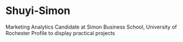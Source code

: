 # Shuyi-Simon
Marketing Analytics Candidate at Simon Business School, University of Rochester
Profile to display practical projects


 
